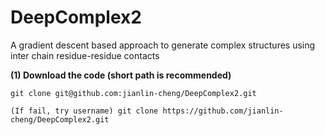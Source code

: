 # DeepComplex2
A gradient descent based approach to generate complex structures using inter chain residue-residue contacts

**(1) Download the code (short path is recommended)**

```
git clone git@github.com:jianlin-cheng/DeepComplex2.git

(If fail, try username) git clone https://github.com/jianlin-cheng/DeepComplex2.git

```

